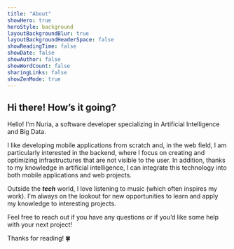 ```yaml
---
title: "About"
showHero: true
heroStyle: background
layoutBackgroundBlur: true
layoutBackgroundHeaderSpace: false
showReadingTime: false
showDate: false
showAuthor: false
showWordCount: false
sharingLinks: false  
showZenMode: true
---
```

## Hi there! How’s it going?

Hello! I'm Nuria, a software developer specializing in Artificial Intelligence and Big Data.

I like developing mobile applications from scratch and, in the web field, I am particularly interested in the backend, where I focus on creating and optimizing infrastructures that are not visible to the user. In addition, thanks to my knowledge in artificial intelligence, I can integrate this technology into both mobile applications and web projects.

Outside the **_tech_** world, I love listening to music (which often inspires my work). I’m always on the lookout for new opportunities to learn and apply my knowledge to interesting projects.

Feel free to reach out if you have any questions or if you’d like some help with your next project!

Thanks for reading! 🍀